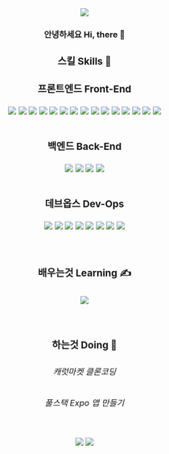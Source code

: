 <div align="center">
  <img src="https://capsule-render.vercel.app/api?type=waving&height=300&animation=fadeIn&color=ff8c1a&text=Zipperdev&desc=Full-Stack%20Developer&fontColor=ffffff&descSize=30&fontAlign=30&descAlign=75&descAlignY=50" />

  <h3>안녕하세요 Hi, there 👋<h3/>
  
  <div>
    <h3>스킬 Skills 🔨<h3/>
    <div>
      <p>프론트엔드 Front-End</p>
      <img src="https://img.shields.io/badge/-HTML5-E34F26?logo=html5&logoColor=white&style=for-the-badge" />
      <img src="https://img.shields.io/badge/-CSS3-1572B6?logo=css3&logoColor=white&style=for-the-badge" />
      <img src="https://img.shields.io/badge/-JavaScript-F7DF1E?logo=javascript&logoColor=white&style=for-the-badge" />
      <img src="https://img.shields.io/badge/-TypeScript-3178C6?logo=typescript&logoColor=white&style=for-the-badge" />
      <img src="https://img.shields.io/badge/-ReactJs-61DAFB?logo=react&logoColor=white&style=for-the-badge" />
      <img src="https://img.shields.io/badge/-React%20Router-CA4245?logo=reactrouter&logoColor=white&style=for-the-badge" />
      <img src="https://img.shields.io/badge/-React%20Native-61DAFB?logo=react&logoColor=white&style=for-the-badge" />
      <img src="https://img.shields.io/badge/-Expo-000020?logo=expo&logoColor=white&style=for-the-badge" />
      <img src="https://img.shields.io/badge/-NestJs-E0234E?logo=nestjs&logoColor=white&style=for-the-badge" />
      <img src="https://img.shields.io/badge/-NextJs-000000?logo=nextdotjs&logoColor=white&style=for-the-badge" />
      <img src="https://img.shields.io/badge/-SASS-CC6699?logo=sass&logoColor=white&style=for-the-badge" />
      <img src="https://img.shields.io/badge/-Tailwind%20CSS-06B6D4?logo=tailwindcss&logoColor=white&style=for-the-badge" />
      <img src="https://img.shields.io/badge/-Styled%20Components-DB7093?logo=styledcomponents&logoColor=white&style=for-the-badge" />
      <img src="https://img.shields.io/badge/-Pug-A86454?logo=pug&logoColor=white&style=for-the-badge" />
      <img src="https://img.shields.io/badge/-Webpack-8DD6F9?logo=webpack&logoColor=white&style=for-the-badge" />
    </div>
    <br />
    <div style="margin-top:10px;">
      <p>백엔드 Back-End</p>
      <img src="https://img.shields.io/badge/-Express-000000?logo=express&logoColor=white&style=for-the-badge" />
      <img src="https://img.shields.io/badge/-Prisma-2D3748?logo=prisma&logoColor=white&style=for-the-badge" />
      <img src="https://img.shields.io/badge/-Apollo-311C87?logo=apollographql&logoColor=white&style=for-the-badge" />
      <img src="https://img.shields.io/badge/-GraphQL-E10098?logo=graphql&logoColor=white&style=for-the-badge" />
    </div>
    <br />
    <div style="margin-top:10px;">
      <p>데브옵스 Dev-Ops</p>
      <img src="https://img.shields.io/badge/-MongoDB-47A248?logo=mongodb&logoColor=white&style=for-the-badge" />
      <img src="https://img.shields.io/badge/-PostgreSQL-4169E1?logo=postgresql&logoColor=white&style=for-the-badge" />
      <img src="https://img.shields.io/badge/-PlanetScale-8467F3?style=for-the-badge" />
      <img src="https://img.shields.io/badge/-AWS-232F3E?logo=amazonaws&logoColor=white&style=for-the-badge" />
      <img src="https://img.shields.io/badge/-Heroku-430098?logo=heroku&logoColor=white&style=for-the-badge" />
      <img src="https://img.shields.io/badge/-Git-F1502F?logo=git&logoColor=white&style=for-the-badge" />
      <img src="https://img.shields.io/badge/-Github-181717?logo=github&logoColor=white&style=for-the-badge" />
      <img src="https://img.shields.io/badge/-Figma-F24E1E?logo=figma&logoColor=white&style=for-the-badge" />
    </div>
  </div>
   
  <br />
    
  <div>
    <h3>배우는것 Learning ✍<h3/>
    <img src="https://img.shields.io/badge/-Cloud%20Flare-F6821F?logo=cloudflare&logoColor=white&style=for-the-badge" />
  </div>
  
  <br />
    
  <div>
    <h3>하는것 Doing 🚀<h3/>
    <h6>캐럿마켓 클론코딩</h6>
    <h6>풀스택 Expo 앱 만들기</h6>
  </div>
   
  <br />
    
  <img src="https://github-readme-stats.vercel.app/api?username=zipperdev" />
    
  <img src="https://capsule-render.vercel.app/api?type=soft&height=300&animation=fadeIn&color=ff8c1a&text=이만 Bye 👋&desc=Full-Stack%20Developer&fontColor=ffffff&descSize=30&fontAlign=30&descAlign=75&descAlignY=50" />
</div>
